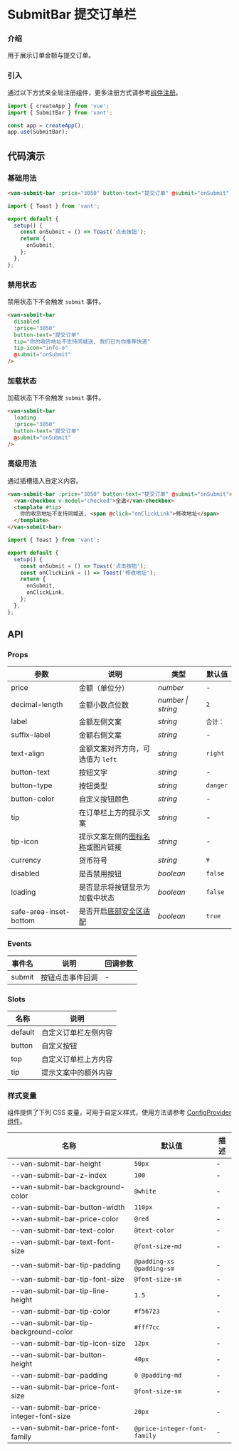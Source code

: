 # SubmitBar 提交订单栏

### 介绍

用于展示订单金额与提交订单。

### 引入

通过以下方式来全局注册组件，更多注册方式请参考[组件注册](#/zh-CN/advanced-usage#zu-jian-zhu-ce)。

```js
import { createApp } from 'vue';
import { SubmitBar } from 'vant';

const app = createApp();
app.use(SubmitBar);
```

## 代码演示

### 基础用法

```html
<van-submit-bar :price="3050" button-text="提交订单" @submit="onSubmit" />
```

```js
import { Toast } from 'vant';

export default {
  setup() {
    const onSubmit = () => Toast('点击按钮');
    return {
      onSubmit,
    };
  },
};
```

### 禁用状态

禁用状态下不会触发 `submit` 事件。

```html
<van-submit-bar
  disabled
  :price="3050"
  button-text="提交订单"
  tip="你的收货地址不支持同城送, 我们已为你推荐快递"
  tip-icon="info-o"
  @submit="onSubmit"
/>
```

### 加载状态

加载状态下不会触发 `submit` 事件。

```html
<van-submit-bar
  loading
  :price="3050"
  button-text="提交订单"
  @submit="onSubmit"
/>
```

### 高级用法

通过插槽插入自定义内容。

```html
<van-submit-bar :price="3050" button-text="提交订单" @submit="onSubmit">
  <van-checkbox v-model="checked">全选</van-checkbox>
  <template #tip>
    你的收货地址不支持同城送, <span @click="onClickLink">修改地址</span>
  </template>
</van-submit-bar>
```

```js
import { Toast } from 'vant';

export default {
  setup() {
    const onSubmit = () => Toast('点击按钮');
    const onClickLink = () => Toast('修改地址');
    return {
      onSubmit,
      onClickLink,
    };
  },
};
```

## API

### Props

| 参数 | 说明 | 类型 | 默认值 |
| --- | --- | --- | --- |
| price | 金额（单位分） | _number_ | - |
| decimal-length | 金额小数点位数 | _number \| string_ | `2` |
| label | 金额左侧文案 | _string_ | `合计：` |
| suffix-label | 金额右侧文案 | _string_ | - |
| text-align | 金额文案对齐方向，可选值为 `left` | _string_ | `right` |
| button-text | 按钮文字 | _string_ | - |
| button-type | 按钮类型 | _string_ | `danger` |
| button-color | 自定义按钮颜色 | _string_ | - |
| tip | 在订单栏上方的提示文案 | _string_ | - |
| tip-icon | 提示文案左侧的[图标名称](#/zh-CN/icon)或图片链接 | _string_ | - |
| currency | 货币符号 | _string_ | `¥` |
| disabled | 是否禁用按钮 | _boolean_ | `false` |
| loading | 是否显示将按钮显示为加载中状态 | _boolean_ | `false` |
| safe-area-inset-bottom | 是否开启[底部安全区适配](#/zh-CN/advanced-usage#di-bu-an-quan-qu-gua-pei) | _boolean_ | `true` |

### Events

| 事件名 | 说明             | 回调参数 |
| ------ | ---------------- | -------- |
| submit | 按钮点击事件回调 | -        |

### Slots

| 名称    | 说明                 |
| ------- | -------------------- |
| default | 自定义订单栏左侧内容 |
| button  | 自定义按钮           |
| top     | 自定义订单栏上方内容 |
| tip     | 提示文案中的额外内容 |

### 样式变量

组件提供了下列 CSS 变量，可用于自定义样式，使用方法请参考 [ConfigProvider 组件](#/zh-CN/config-provider)。

| 名称 | 默认值 | 描述 |
| --- | --- | --- |
| --van-submit-bar-height | `50px` | - |
| --van-submit-bar-z-index | `100` | - |
| --van-submit-bar-background-color | `@white` | - |
| --van-submit-bar-button-width | `110px` | - |
| --van-submit-bar-price-color | `@red` | - |
| --van-submit-bar-text-color | `@text-color` | - |
| --van-submit-bar-text-font-size | `@font-size-md` | - |
| --van-submit-bar-tip-padding | `@padding-xs @padding-sm` | - |
| --van-submit-bar-tip-font-size | `@font-size-sm` | - |
| --van-submit-bar-tip-line-height | `1.5` | - |
| --van-submit-bar-tip-color | `#f56723` | - |
| --van-submit-bar-tip-background-color | `#fff7cc` | - |
| --van-submit-bar-tip-icon-size | `12px` | - |
| --van-submit-bar-button-height | `40px` | - |
| --van-submit-bar-padding | `0 @padding-md` | - |
| --van-submit-bar-price-font-size | `@font-size-sm` | - |
| --van-submit-bar-price-integer-font-size | `20px` | - |
| --van-submit-bar-price-font-family | `@price-integer-font-family` | - |

